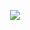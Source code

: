 <div align=center>

![]('https://github.com/becskeens/Skeens_Bec_ART2210/Project1/lorrie.cranor.org/blog.jpeg')
